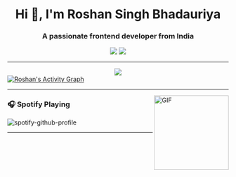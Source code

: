 <h1 align="center">Hi 👋, I'm Roshan Singh Bhadauriya</h1>
<h3 align="center">A passionate frontend developer from India</h3>

<p align="center">
   <a href="[https://discord.gg/jwGRprex4C](https://x.com/Roshan_twi)" target="_blank"><img src="https://img.shields.io/badge/-x-0D1117?style=for-the-badge&logo=discord&logoColor=ff3c74"></a>
   <a href="mailto:roshanbhadoriya178@gmail.com" target="_blank"><img src="https://img.shields.io/badge/-Email-0D1117?style=for-the-badge&logo=gmail&logoColor=ff3c74"></a>
</p>

---

<div align="center">
<img src="https://github-readme-streak-stats.herokuapp.com?user=0xTux&theme=dark-smoky&date_format=M%20j%5B%2C%20Y%5D&background=0D1117&ring=FF3C74&currStreakNum=FFFFFF&dates=FF3C74&sideLabels=FFFFFF&fire=FF3C74&sideNums=FFFFFF&currStreakLabel=62C4FF&border=FF3C74"/>
</div>

<div>
    <a href="#"><img alt="Roshan's Activity Graph" src="https://github-readme-activity-graph.vercel.app/graph?username=Roshanbhadauriya&custom_title=Roshan%27s%20Contribution%20Graph&bg_color=0D1117&color=ff3c74&line=FFFFFF&point=ff3c74&hide_border=true" /></a>
<div> 

---

<img align="right" alt="GIF" height="170px" src="https://media.giphy.com/media/J5B1Y8QZnzXXbLQIBu/giphy.gif" />

### 🎧 Spotify Playing

![spotify-github-profile](https://spotify-github-profile.kittinanx.com/api/view?uid=irvd4a80l4m2v7k2gy3fct4j5&cover_image=true&theme=novatorem&bar_color=ff3c74&bar_color_cover=false)

---
